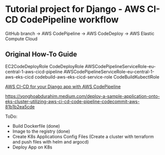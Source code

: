 # Tutorial project for Django - AWS CI-CD CodePipeline workflow

GitHub branch -> AWS CodePipeline -> AWS CodeDeploy -> AWS Elastic Compute Cloud

## Original How-To Guide
EC2CodeDeployRole
CodeDeployRole
AWSCodePipelineServiceRole-eu-central-1-aws-cicd-pipeline
AWSCodePipelineServiceRole-eu-central-1-aws-eks-cicd
codebuild-aws-eks-cicd-service-role
CodeBuildKubectlRole

[AWS CI-CD for your Django app with AWS CodePipeline](https://medium.com/clairvoyantblog/aws-ci-cd-for-your-django-app-with-aws-codepipeline-aafec23f9e55)

https://yonghoabdurahim.medium.com/deploy-a-sample-application-onto-eks-cluster-utilizing-aws-ci-cd-code-pipeline-codecommit-aws-81b1b2ea5cde

ToDo:
- Build Dockerfile (done)
- Image to the registry (done)
- Create K8s Applications Config Files (Create a cluster with terraform and push files with helm and argocd)
- Deploy App on K8s